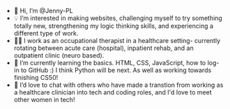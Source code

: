 - 👋 Hi, I’m @Jenny-PL
- 💡 I’m interested in making websites, challenging myself to try something totally new, strengthening my logic thinking skills, and experiencing a different type of work.
- 👍🏽 I work as an occupational therapist in a healthcare setting- currently rotating between acute care (hospital), inpatient rehab, and an outpatient clinic (neuro based).
- 🌱 I’m currently learning the basics. HTML, CSS, JavaScript, how to log-in to GitHub :) I think Python will be next. As well as working towards finishing CS50!
- 🥂 I’d love to chat with others who have made a transtion from working as a healthcare clinician into tech and coding roles, and I'd love to meet other women in tech!

<!---
Jenny-PL/Jenny-PL is a ✨ special ✨ repository because its `README.md` (this file) appears on your GitHub profile.
You can click the Preview link to take a look at your changes.
--->

